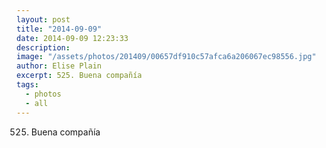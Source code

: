 ```yaml
---
layout: post
title: "2014-09-09"
date: 2014-09-09 12:23:33
description: 
image: "/assets/photos/201409/00657df910c57afca6a206067ec98556.jpg"
author: Elise Plain
excerpt: 525. Buena compañía
tags: 
  - photos
  - all
---
```


525. Buena compañía
<p></p>
